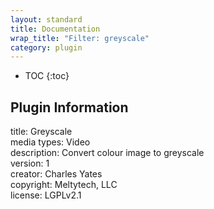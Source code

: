 ```yaml
---
layout: standard
title: Documentation
wrap_title: "Filter: greyscale"
category: plugin
---
```

* TOC
{:toc}

## Plugin Information

title: Greyscale  
media types:
Video  
description: Convert colour image to greyscale  
version: 1  
creator: Charles Yates  
copyright: Meltytech, LLC  
license: LGPLv2.1  
